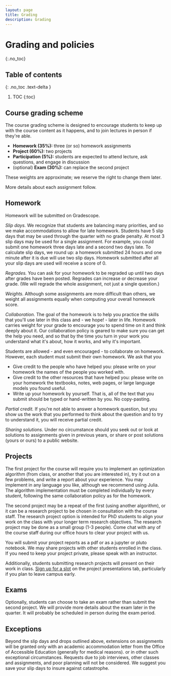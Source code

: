 ```yaml
---
layout: page
title: Grading
description: Grading
---
```


# Grading and policies
{:.no_toc}

## Table of contents
{: .no_toc .text-delta }

1. TOC
{:toc}

## Course grading scheme

The course grading scheme is designed to encourage students to keep up with
the course content as it happens, and to join lectures in person if they're able.

- **Homework (35%):** three (or so) homework assignments
- **Project (60%):** two projects
- **Participation (5%):** students are expected to attend lecture, ask questions, and engage in discussion
- (optional) **Exam (30%):** can replace the second project

These weights are approximate; we reserve the right to change them later.

More details about each assignment follow.

## Homework

Homework will be submitted on Gradescope.

*Slip days.* We recognize that students are balancing many priorities,
and so we make accommodations to allow for late homework.
Students have 5 slip days that may be used through the quarter with no grade penalty.
At most 3 slip days may be used for a single assignment.
For example, you could submit one homework three days late and a second two days late.
To calculate slip days, we round up: a homework submitted 24 hours and one minute after it is due will use two slip days.
Homework submitted after all your slip days are used will receive a score of 0.

*Regrades.* You can ask for your homework to be regraded up until two days after grades have been posted.
Regrades can increase or decrease your grade.
(We will regrade the whole assignment, not just a single question.)

*Weights.* Although some assignments are more difficult than others,
we weight all assignments equally when computing your overall homework score.

*Collaboration.* The goal of the homework is to help you practice the skills that you'll use later in this class and - we hope! - later in life.
Homework carries weight for your grade to encourage you to spend time on it and think deeply about it.
Our collaboration policy is geared to make sure you can get the help you need,
and so that by the time you turn in your work you understand what it's about,
how it works, and why it's important.

Students are allowed - and even encouraged - to collaborate on homework.
However, each student must submit their own homework. We ask that you

- Give credit to the people who have helped you: please write on your homework the names of the people you worked with.
- Give credit to the other resources that have helped you: please write on your homework 
the textbooks, notes, web pages, or large language models you found useful.
- Write up your homework by yourself. That is, all of the text that you submit should be typed or hand-written by you.
No copy-pasting.

*Partial credit.* If you're not able to answer a homework question, but you show us
the work that you performed to think about the question and to try to understand it,
you will receive partial credit.

*Sharing solutions.* 
Under no circumstance should you seek out or look at solutions to assignments given in previous years,
or share or post solutions (yours or ours) to a public website.

## Projects

The first project for the course will require you to implement an optimization algorithm 
(from class, or another that you are interested in),
try it out on a few problems, and write a report about your experience.
You may implement in any language you like, although we recommend using Julia.
The algorithm implementation must be completed individually by every student,
following the same collaboration policy as for the homework.

The second project may be a repeat of the first (using another algorithm), 
or it can be a research project to be chosen in consultation with the course staff.
The research project option is intended for PhD students to align your work on the class 
with your longer term research objectives.
The research project may be done as a small group (1-3 people).
Come chat with any of the course staff during our office hours to clear your project with us.

You will submit your project reports as a pdf or as a jupyter or pluto notebook.
We may share projects with other students enrolled in the class. 
If you need to keep your project private, please speak with an instructor.

Additionally, students submitting research projects will present on their work in class.
[Sign up for a slot](https://docs.google.com/spreadsheets/d/1PXv_sFkhz5jNAA765kgHanSPoILm2fHzzRNuOOJzpHM/edit?usp=sharing)
on the project presentations tab, particularly if you plan to leave campus early.

## Exams

Optionally, students can choose to take an exam rather than submit the second project.
We will provide more details about the exam later in the quarter.
It will probably be scheduled in person during the exam period.

## Exceptions

Beyond the slip days and drops outlined above,
extensions on assignments will be granted only 
with an academic accommodation letter from the Office of Accessible Education
(generally for medical reasons).
or in other such exceptional circumstances.
Requests due to job interviews, other classes and assignments, and poor planning will not be considered.
We suggest you save your slip days to insure against catastrophe.